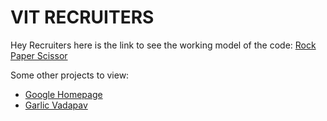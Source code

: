
# VIT RECRUITERS

Hey Recruiters here is the link to see the working model of the code:
[Rock Paper Scissor](https://rajatsatashiya.github.io/rock-paper-scissor/)

Some other projects to view:
- [Google Homepage](https://rajatsatashiya.github.io/google-homepage/)
- [Garlic Vadapav](https://rajatsatashiya.github.io/garlicvadapav/)
